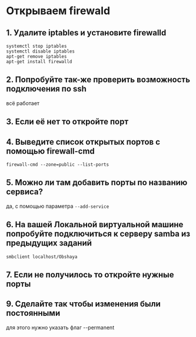 # Открываем firewald

## 1. Удалите iptables и установите firewalld
```
systemctl stop iptables
systemctl disable iptables
apt-get remove iptables
apt-get install firewalld
```
## 2. Попробуйте так-же проверить возможность подключения по ssh
всё работает
## 3. Если её нет то откройте порт
## 4. Выведите список открытых портов с помощью firewall-cmd
```
firewall-cmd --zone=public --list-ports
```
## 5. Можно ли там добавить порты по названию сервиса?
да, с помощью параметра `--add-service`
## 6. На вашей Локальной виртуальной машине попробуйте подключиться к серверу samba из предыдущих заданий
```
smbclient localhost/Obshaya
```
## 7. Если не получилось то откройте нужные порты
## 9. Сделайте так чтобы изменения были постоянными
для этого нужно указать флаг --permanent



